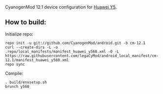 CyanogenMod 12.1 device configuration for [Huawei Y5](http://www.modaco.com/forums/topic/376808-cyanogenmod-121/).

How to build:
-------------

Initialize repo:

    repo init -u git://github.com/CyanogenMod/android.git -b cm-12.1
    curl --create-dirs -L -o .repo/local_manifests/manifest_huawei_y560.xml -O -L https://raw.githubusercontent.com/legaCyMod/android_local_manifest/cm-12.1/manifest_huawei_y560.xml
    repo sync

Compile:

    . build/envsetup.sh
    brunch y560
